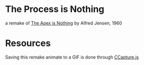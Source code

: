 # The Process is Nothing
a remake of [The Apex is Nothing](https://www.wikiart.org/en/alfred-jensen/the-apex-is-nothing-1960) by Alfred Jensen, 1960

# Resources
Saving this remake animate to a GIF is done through [CCapture.js](https://github.com/spite/ccapture.js/)
